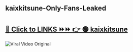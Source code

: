 
 ## kaixkitsune-Only-Fans-Leaked

# <h2><a href="https://clipsfans.com/kaixkitsune&ref=git">🔗 Click to LINKS ⏩⏩ 👉 🟢 kaixkitsune </a></h2>

<a href="https://clipsfans.com/kaixkitsune&ref=git" rel="nofollow" data-target="animated-image.originalLink"><img src="https://i.ibb.co.com/xMMVF88/686577567.gif" alt="Viral Video Original" style="max-width: 100%; display: inline-block;" data-target="animated-image.originalImage"></a>
